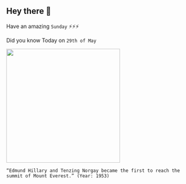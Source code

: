 ## Hey there 👋
Have an amazing `Sunday` ⚡⚡⚡

Did you know Today on `29th of May`
 
 [<img src="https://www.sc.com/breeze-blog/assets/pws/images/page/hillary-norgay.jpg" width="300" />](https://en.wikipedia.org/wiki/Timeline_of_Mount_Everest_expeditions#1953:_Edmund_Hillary_and_Tenzing_Norgay) 
 ```
“Edmund Hillary and Tenzing Norgay became the first to reach the summit of Mount Everest.” (Year: 1953)
```
